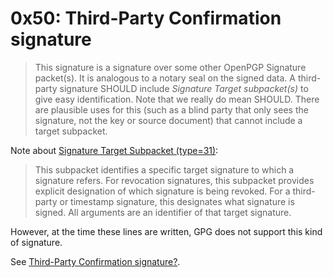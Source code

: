 # 0x50: Third-Party Confirmation signature

> This signature is a signature over some other OpenPGP Signature
> packet(s).  It is analogous to a notary seal on the signed data.
> A third-party signature SHOULD include _Signature Target
> subpacket(s)_ to give easy identification.  Note that we really do
> mean SHOULD.  There are plausible uses for this (such as a blind
> party that only sees the signature, not the key or source
> document) that cannot include a target subpacket.

Note about [Signature Target Subpacket (type=31)](https://tools.ietf.org/html/rfc4880#section-5.2.3.25):

> This subpacket identifies a specific target signature to which a
> signature refers.  For revocation signatures, this subpacket
> provides explicit designation of which signature is being revoked.
> For a third-party or timestamp signature, this designates what
> signature is signed.  All arguments are an identifier of that target
> signature.

However, at the time these lines are written, GPG does not support this kind of signature.

See [Third-Party Confirmation signature?](https://lists.gnutls.org/pipermail/gnupg-users/2019-July/062318.html).

